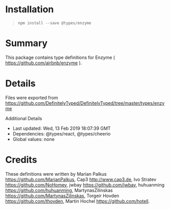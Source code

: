 # Installation
> `npm install --save @types/enzyme`

# Summary
This package contains type definitions for Enzyme ( https://github.com/airbnb/enzyme ).

# Details
Files were exported from https://github.com/DefinitelyTyped/DefinitelyTyped/tree/master/types/enzyme

Additional Details
 * Last updated: Wed, 13 Feb 2019 18:07:39 GMT
 * Dependencies: @types/react, @types/cheerio
 * Global values: none

# Credits
These definitions were written by Marian Palkus <https://github.com/MarianPalkus>, Cap3 <http://www.cap3.de>, Ivo Stratev <https://github.com/NoHomey>, jwbay <https://github.com/jwbay>, huhuanming <https://github.com/huhuanming>, MartynasZilinskas <https://github.com/MartynasZilinskas>, Torgeir Hovden <https://github.com/thovden>, Martin Hochel <https://github.com/hotell>.
